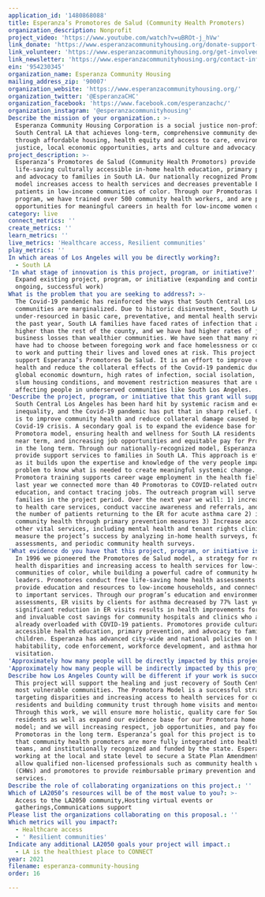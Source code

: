 ```yaml
---
application_id: '1480868088'
title: Esperanza’s Promotores de Salud (Community Health Promoters)
organization_description: Nonprofit
project_video: 'https://www.youtube.com/watch?v=uBROt-j_hVw'
link_donate: 'https://www.esperanzacommunityhousing.org/donate-support-us/'
link_volunteer: 'https://www.esperanzacommunityhousing.org/get-involved/volunteer-positions/'
link_newsletter: 'https://www.esperanzacommunityhousing.org/contact-info-2/'
ein: '954230345'
organization_name: Esperanza Community Housing
mailing_address_zip: '90007'
organization_website: 'https://www.esperanzacommunityhousing.org/'
organization_twitter: '@EsperanzaCHC'
organization_facebook: 'https://www.facebook.com/esperanzachc/'
organization_instagram: '@esperanzacommunityhousing'
Describe the mission of your organization.: >-
  Esperanza Community Housing Corporation is a social justice non-profit in
  South Central LA that achieves long-term, comprehensive community development
  through affordable housing, health equity and access to care, environmental
  justice, local economic opportunities, arts and culture and advocacy.
project_description: >-
  Esperanza’s Promotores de Salud (Community Health Promotors) provide
  life-saving culturally accessible in-home health education, primary prevention
  and advocacy to families in South LA. Our nationally recognized Promotora-led
  model increases access to health services and decreases preventable ER use for
  patients in low-income communities of color. Through our Promotoras Leadership
  program, we have trained over 500 community health workers, and are providing
  opportunities for meaningful careers in health for low-income women of color.
category: live
connect_metrics: ''
create_metrics: ''
learn_metrics: ''
live_metrics: 'Healthcare access, Resilient communities'
play_metrics: ''
In which areas of Los Angeles will you be directly working?:
  - South LA
'In what stage of innovation is this project, program, or initiative?': >-
  Expand existing project, program, or initiative (expanding and continuing
  ongoing, successful work)
What is the problem that you are seeking to address?: >-
  The Covid-19 pandemic has reinforced the ways that South Central Los Angeles
  communities are marginalized. Due to historic disinvestment, South LA is
  under-resourced in basic care, preventative, and mental health services. Over
  the past year, South LA families have faced rates of infection that are 40%
  higher than the rest of the county, and we have had higher rates of job and
  business losses than wealthier communities. We have seen that many residents
  have had to choose between foregoing work and face homelessness or continuing
  to work and putting their lives and loved ones at risk. This project will
  support Esperanza’s Promotores De Salud. It is an effort to improve community
  health and reduce the collateral effects of the Covid-19 pandemic due to the
  global economic downturn, high rates of infection, social isolation, increased
  slum housing conditions, and movement restriction measures that are unequally
  affecting people in underserved communities like South Los Angeles.
'Describe the project, program, or initiative that this grant will support to address the problem identified.': >-
  South Central Los Angeles has been hard hit by systemic racism and economic
  inequality, and the Covid-19 pandemic has put that in sharp relief. Our goal
  is to improve community health and reduce collateral damage caused by the
  Covid-19 crisis. A secondary goal is to expand the evidence base for our
  Promotora model, ensuring health and wellness for South LA residents in the
  near term, and increasing job opportunities and equitable pay for Promotores
  in the long term. Through our nationally-recognized model, Esperanza will
  provide support services to families in South LA. This approach is effective
  as it builds upon the expertise and knowledge of the very people impacted by a
  problem to know what is needed to create meaningful systemic change. Our
  Promotora training supports career wage employment in the health field and
  last year we connected more than 40 Promotoras to COVID-related outreach,
  education, and contact tracing jobs. The outreach program will serve 350
  families in the project period. Over the next year we will: 1) increase access
  to health care services, conduct vaccine awareness and referrals, and reduce
  the number of patients returning to the ER for acute asthma care 2) improve
  community health through primary prevention measures 3) Increase access to
  other vital services, including mental health and tenant rights clinics We
  measure the project’s success by analyzing in-home health surveys, follow-up
  assessments, and periodic community health surveys.
'What evidence do you have that this project, program, or initiative is or will be successful, and how will you define and measure success?': >-
  In 1996 we pioneered the Promotores de Salud model, a strategy for reducing
  health disparities and increasing access to health services for low-income
  communities of color, while building a powerful cadre of community health
  leaders. Promotores conduct free life-saving home health assessments that
  provide education and resources to low-income households, and connect families
  to important services. Through our program’s education and environmental
  assessments, ER visits by clients for asthma decreased by 77% last year. This
  significant reduction in ER visits results in health improvements for patients
  and invaluable cost savings for community hospitals and clinics who are
  already overloaded with COVID-19 patients. Promotores provide culturally
  accessible health education, primary prevention, and advocacy to families and
  children. Esperanza has advanced city-wide and national policies on housing,
  habitability, code enforcement, workforce development, and asthma home
  visitation.
'Approximately how many people will be directly impacted by this project, program, or initiative?': '350'
'Approximately how many people will be indirectly impacted by this project, program, or initiative?': '1200'
Describe how Los Angeles County will be different if your work is successful.: >-
  This project will support the healing and just recovery of South Central’s
  most vulnerable communities. The Promotora Model is a successful strategy in
  targeting disparities and increasing access to health services for community
  residents and building community trust through home visits and mentoring.
  Through this work, we will ensure more holistic, quality care for South LA
  residents as well as expand our evidence base for our Promotora home health
  model; and we will increasing respect, job opportunities, and pay for
  Promotoras in the long term. Esperanza’s goal for this project is to ensure
  that community health promoters are more fully integrated into healthcare
  teams, and institutionally recognized and funded by the state. Esperanza is
  working at the local and state level to secure a State Plan Amendment (SPA) to
  allow qualified non-licensed professionals such as community health workers
  (CHWs) and promotores to provide reimbursable primary prevention and education
  services.
Describe the role of collaborating organizations on this project.: ''
Which of LA2050’s resources will be of the most value to you?: >-
  Access to the LA2050 community,Hosting virtual events or
  gatherings,Communications support
Please list the organizations collaborating on this proposal.: ''
Which metrics will you impact?:
  - Healthcare access
  - ' Resilient communities'
Indicate any additional LA2050 goals your project will impact.:
  - LA is the healthiest place to CONNECT
year: 2021
filename: esperanza-community-housing
order: 16

---
```

